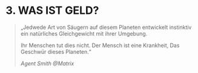 #  3. WAS IST GELD?

> „Jedwede Art von Säugern auf diesem Planeten entwickelt instinktiv ein natürliches Gleichgewicht mit ihrer Umgebung.
>
> Ihr Menschen tut dies nicht. Der Mensch ist eine Krankheit, Das Geschwür dieses Planeten.“
>
> *Agent Smith @Matrix*
